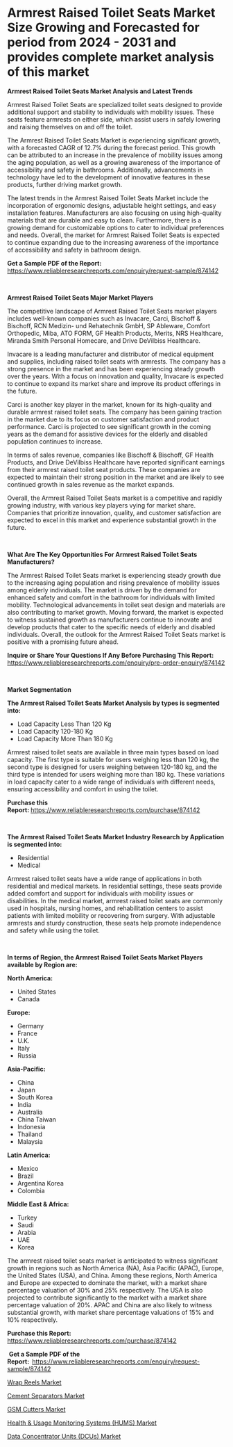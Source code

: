 <p><h1>Armrest Raised Toilet Seats Market Size Growing and Forecasted for period from 2024 - 2031 and provides complete market analysis of this market</h1></p><p><strong>Armrest Raised Toilet Seats Market Analysis and Latest Trends</strong></p>
<p><p>Armrest Raised Toilet Seats are specialized toilet seats designed to provide additional support and stability to individuals with mobility issues. These seats feature armrests on either side, which assist users in safely lowering and raising themselves on and off the toilet.</p><p>The Armrest Raised Toilet Seats Market is experiencing significant growth, with a forecasted CAGR of 12.7% during the forecast period. This growth can be attributed to an increase in the prevalence of mobility issues among the aging population, as well as a growing awareness of the importance of accessibility and safety in bathrooms. Additionally, advancements in technology have led to the development of innovative features in these products, further driving market growth.</p><p>The latest trends in the Armrest Raised Toilet Seats Market include the incorporation of ergonomic designs, adjustable height settings, and easy installation features. Manufacturers are also focusing on using high-quality materials that are durable and easy to clean. Furthermore, there is a growing demand for customizable options to cater to individual preferences and needs. Overall, the market for Armrest Raised Toilet Seats is expected to continue expanding due to the increasing awareness of the importance of accessibility and safety in bathroom design.</p></p>
<p><strong>Get a Sample PDF of the Report:&nbsp;</strong> <a href="https://www.reliableresearchreports.com/enquiry/request-sample/874142">https://www.reliableresearchreports.com/enquiry/request-sample/874142</a></p>
<p>&nbsp;</p>
<p><strong>Armrest Raised Toilet Seats Major Market Players</strong></p>
<p><p>The competitive landscape of Armrest Raised Toilet Seats market players includes well-known companies such as Invacare, Carci, Bischoff & Bischoff, RCN Medizin- und Rehatechnik GmbH, SP Ableware, Comfort Orthopedic, Miba, ATO FORM, GF Health Products, Merits, NRS Healthcare, Miranda Smith Personal Homecare, and Drive DeVilbiss Healthcare.</p><p>Invacare is a leading manufacturer and distributor of medical equipment and supplies, including raised toilet seats with armrests. The company has a strong presence in the market and has been experiencing steady growth over the years. With a focus on innovation and quality, Invacare is expected to continue to expand its market share and improve its product offerings in the future.</p><p>Carci is another key player in the market, known for its high-quality and durable armrest raised toilet seats. The company has been gaining traction in the market due to its focus on customer satisfaction and product performance. Carci is projected to see significant growth in the coming years as the demand for assistive devices for the elderly and disabled population continues to increase.</p><p>In terms of sales revenue, companies like Bischoff & Bischoff, GF Health Products, and Drive DeVilbiss Healthcare have reported significant earnings from their armrest raised toilet seat products. These companies are expected to maintain their strong position in the market and are likely to see continued growth in sales revenue as the market expands.</p><p>Overall, the Armrest Raised Toilet Seats market is a competitive and rapidly growing industry, with various key players vying for market share. Companies that prioritize innovation, quality, and customer satisfaction are expected to excel in this market and experience substantial growth in the future.</p></p>
<p>&nbsp;</p>
<p><strong>What Are The Key Opportunities For Armrest Raised Toilet Seats Manufacturers?</strong></p>
<p><p>The Armrest Raised Toilet Seats market is experiencing steady growth due to the increasing aging population and rising prevalence of mobility issues among elderly individuals. The market is driven by the demand for enhanced safety and comfort in the bathroom for individuals with limited mobility. Technological advancements in toilet seat design and materials are also contributing to market growth. Moving forward, the market is expected to witness sustained growth as manufacturers continue to innovate and develop products that cater to the specific needs of elderly and disabled individuals. Overall, the outlook for the Armrest Raised Toilet Seats market is positive with a promising future ahead.</p></p>
<p><strong>Inquire or Share Your Questions If Any Before Purchasing This Report:</strong> <a href="https://www.reliableresearchreports.com/enquiry/pre-order-enquiry/874142">https://www.reliableresearchreports.com/enquiry/pre-order-enquiry/874142</a></p>
<p>&nbsp;</p>
<p><strong>Market Segmentation</strong></p>
<p><strong>The Armrest Raised Toilet Seats Market Analysis by types is segmented into:</strong></p>
<p><ul><li>Load Capacity Less Than 120 Kg</li><li>Load Capacity 120-180 Kg</li><li>Load Capacity More Than 180 Kg</li></ul></p>
<p><p>Armrest raised toilet seats are available in three main types based on load capacity. The first type is suitable for users weighing less than 120 kg, the second type is designed for users weighing between 120-180 kg, and the third type is intended for users weighing more than 180 kg. These variations in load capacity cater to a wide range of individuals with different needs, ensuring accessibility and comfort in using the toilet.</p></p>
<p><strong>Purchase this Report:&nbsp;</strong><a href="https://www.reliableresearchreports.com/purchase/874142">https://www.reliableresearchreports.com/purchase/874142</a></p>
<p>&nbsp;</p>
<p><strong>The Armrest Raised Toilet Seats Market Industry Research by Application is segmented into:</strong></p>
<p><ul><li>Residential</li><li>Medical</li></ul></p>
<p><p>Armrest raised toilet seats have a wide range of applications in both residential and medical markets. In residential settings, these seats provide added comfort and support for individuals with mobility issues or disabilities. In the medical market, armrest raised toilet seats are commonly used in hospitals, nursing homes, and rehabilitation centers to assist patients with limited mobility or recovering from surgery. With adjustable armrests and sturdy construction, these seats help promote independence and safety while using the toilet.</p></p>
<p>&nbsp;</p>
<p><strong>In terms of Region, the Armrest Raised Toilet Seats Market Players available by Region are:</strong></p>
<p>
    <p> <strong> North America: </strong>
        <ul>
            <li>United States</li>
            <li>Canada</li>
        </ul>
        </p> 
    <p> <strong> Europe: </strong>
        <ul>
            <li>Germany</li>
            <li>France</li>
            <li>U.K.</li>
            <li>Italy</li>
            <li>Russia</li>
        </ul>
        </p> 
    <p> <strong> Asia-Pacific: </strong>
        <ul>
            <li>China</li>
            <li>Japan</li>
            <li>South Korea</li>
            <li>India</li>
            <li>Australia</li>
            <li>China Taiwan</li>
            <li>Indonesia</li>
            <li>Thailand</li>
            <li>Malaysia</li>
        </ul>
        </p> 
    <p> <strong> Latin America: </strong>
        <ul>
            <li>Mexico</li>
            <li>Brazil</li>
            <li>Argentina Korea</li>
            <li>Colombia</li>
        </ul>
        </p> 
    <p> <strong> Middle East & Africa: </strong>
        <ul>
            <li>Turkey</li>
            <li>Saudi</li>
            <li>Arabia</li>
            <li>UAE</li>
            <li>Korea</li>
        </ul>
    </p>
    </p>
<p><p>The armrest raised toilet seats market is anticipated to witness significant growth in regions such as North America (NA), Asia Pacific (APAC), Europe, the United States (USA), and China. Among these regions, North America and Europe are expected to dominate the market, with a market share percentage valuation of 30% and 25% respectively. The USA is also projected to contribute significantly to the market with a market share percentage valuation of 20%. APAC and China are also likely to witness substantial growth, with market share percentage valuations of 15% and 10% respectively.</p></p>
<p><strong>Purchase this Report: </strong><a href="https://www.reliableresearchreports.com/purchase/874142">https://www.reliableresearchreports.com/purchase/874142</a></p>
<p>&nbsp;<strong>Get a Sample PDF of the Report:&nbsp;&nbsp;</strong><a href="https://www.reliableresearchreports.com/enquiry/request-sample/874142">https://www.reliableresearchreports.com/enquiry/request-sample/874142</a></p>
<p><strong></strong></p>
<p><p><a href="https://carnation-joke-41f.notion.site/Wrap-Reels-Market-Size-Share-Trends-Analysis-Report-By-Material-By-Type-By-End-user-By-Region--fb105ff72a9b4437bde5c42eb143803c">Wrap Reels Market</a></p><p><a href="https://extreme-scabiosa-c81.notion.site/Cement-Separators-Market-Centers-on-Aspects-such-as-Market-Growth-Market-Share-Market-Opportunity--a42aab10472744a2b3e094e3b18942c6">Cement Separators Market</a></p><p><a href="https://adventurous-uranium-ef9.notion.site/GSM-Cutters-Market-Growth-Market-Trends-COVID-19-Impact-and-Forecasts-for-period-from-2024-2031-3bcf1846880a46a7a8d7baddff84aaca">GSM Cutters Market</a></p><p><a href="https://view.publitas.com/reportprime-1/global-health-usage-monitoring-systems-hums-market-size-and-market-trends-insights-and-projections-from-2024-to-2031/">Health & Usage Monitoring Systems (HUMS) Market</a></p><p><a href="https://view.publitas.com/reportprime-1/data-concentrator-units-dcus-market-research-report-reveals-the-latest-trends-and-opportunities-of-this-market-for-period-from-2024-2031/">Data Concentrator Units (DCUs) Market</a></p></p>